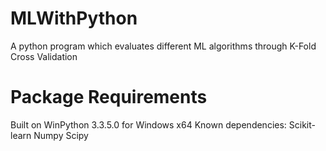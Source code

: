 MLWithPython
============

A python program which evaluates different ML algorithms through K-Fold Cross Validation

Package Requirements
============

Built on WinPython 3.3.5.0 for Windows x64
Known dependencies:
    Scikit-learn
    Numpy
    Scipy